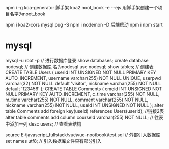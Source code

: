 npm i -g koa-generator 脚手架
koa2 noot_book -e --ejs 用脚手架创建一个项目名字为noot_book

npm i koa2-cors mysql pug -S
npm i nodemon -D
后端启动
npm i
npm start

# mysql
mysql -u root -p // 进行数据库登录
show databases;
create database nodesql; // 创建数据库,名为nodesql
use nodesql;
show tables;
// 创建表 
CREATE TABLE Users
(
userid INT UNSIGNED NOT NULL PRIMARY KEY AUTO_INCREMENT,
username varchar(255) NOT NULL UNIQUE,
userpwd varchar(32) NOT NULL default 'visitor',
nickname varchar(255) NOT NULL default '123456'
);
CREATE TABLE Comments
(
cmeid INT UNSIGNED NOT NULL PRIMARY KEY AUTO_INCREMENT,
c_time varchar(255) NOT NULL,
m_time varchar(255) NOT NULL,
comment varchar(255) NOT NULL,
nickname varchar(255) NOT NULL,
useId INT UNSIGNED NOT NULL
);
alter table Comments add foreign key(useId) references Users(userid); //链接2表
alter table comments add column courseId varchar(255) NOT NULL; // 往表中添加一列
desc users; // 查看表结构

source E:\javascript_fullstack\vue\vue-nootbook\test.sql // 外部引入数据库
set names utf8; // 引入数据库文件只有部分引入